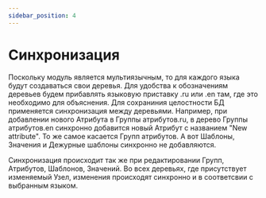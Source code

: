 ```yaml
---
sidebar_position: 4
---
```


# Синхронизация

Поскольку модуль является мультиязычным, то для каждого языка будут создаваться свои деревья. Для удобства к обозначениям деревьев будем прибавлять языковую приставку .ru или .en там, где это необходимо для объяснения. Для сохраниния целостности БД применяется синхронизация между деревьями. Например, при добавлении нового Атрибута в Группы атрибутов.ru, в дерево Группы атрибутов.en синхронно добавится новый Атрибут с названием "New attribute". То же самое касается Групп атрибутов. А вот Шаблоны, Значения и Дежурные шаблоны синхронно не добавляются.

Синхронизация происходит так же при редактировании Групп, Атрибутов, Шаблонов, Значений. Во всех деревьях, где присутствует изменяемый Узел, изменения происходят синхронно и в соответсвии с выбранным языком.
